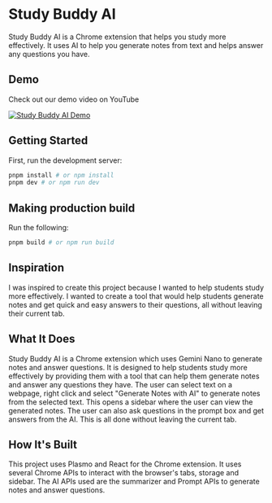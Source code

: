 # Study Buddy AI

Study Buddy AI is a Chrome extension that helps you study more effectively. It
uses AI to help you generate notes from text and helps answer any questions
you have.

## Demo

Check out our demo video on YouTube

[![Study Buddy AI Demo](https://img.youtube.com/vi/MU-5DV-I_3I/0.jpg)](https://www.youtube.com/watch?v=MU-5DV-I_3I)

## Getting Started

First, run the development server:

```bash
pnpm install # or npm install
pnpm dev # or npm run dev
```

## Making production build

Run the following:

```bash
pnpm build # or npm run build
```

## Inspiration

I was inspired to create this project because I wanted to help students study
more effectively. I wanted to create a tool that would help students generate
notes and get quick and easy answers to their questions, all without leaving
their current tab.

## What It Does

Study Buddy AI is a Chrome extension which uses Gemini Nano to generate notes and
answer questions. It is designed to help students study more effectively by
providing them with a tool that can help them generate notes and answer any
questions they have. The user can select text on a webpage, right click and
select "Generate Notes with AI" to generate notes from the selected text. This opens
a sidebar where the user can view the generated notes. The user can also ask questions
in the prompt box and get answers from the AI. This is all done without leaving
the current tab.

## How It's Built

This project uses Plasmo and React for the Chrome extension. It uses several Chrome
APIs to interact with the browser's tabs, storage and sidebar. The AI APIs used are
the summarizer and Prompt APIs to generate notes and answer questions.
